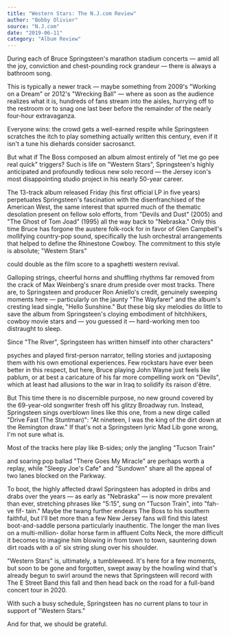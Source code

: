 ```yaml
---
title: "Western Stars: The N.J.com Review"
author: "Bobby Olivier"
source: "N.J.com"
date: "2019-06-11"
category: "Album Review"
---
```


During each of Bruce Springsteen's marathon stadium concerts — amid all the joy, conviction and chest-pounding rock grandeur — there is always a bathroom song.

This is typically a newer track — maybe something from 2009's "Working on a Dream" or 2012's "Wrecking Ball" — where as soon as the audience realizes what it is, hundreds of fans stream into the aisles, hurrying off to the restroom or to snag one last beer before the remainder of the nearly four-hour extravaganza.

Everyone wins: the crowd gets a well-earned respite while Springsteen scratches the itch to play something actually written this century, even if it isn't a tune his diehards consider sacrosanct.

But what if The Boss composed an album almost entirely of "let me go pee real quick" triggers? Such is life on "Western Stars", Springsteen's highly anticipated and profoundly tedious new solo record — the Jersey icon's most disappointing studio project in his nearly 50-year career.

The 13-track album released Friday (his first official LP in five years) perpetuates Springsteen's fascination with the disenfranchised of the American West, the same interest that spurred much of the thematic desolation present on fellow solo efforts, from "Devils and Dust" (2005) and "The Ghost of Tom Joad" (1995) all the way back to "Nebraska." Only this time Bruce has forgone the austere folk-rock for in favor of Glen Campbell's mollifying country-pop sound, specifically the lush orchestral arrangements that helped to define the Rhinestone Cowboy. The commitment to this style is absolute; "Western Stars"

could double as the film score to a spaghetti western revival.

Galloping strings, cheerful horns and shuffling rhythms far removed from the crack of Max Weinberg's snare drum preside over most tracks. There are, to Springsteen and producer Ron Aniello's credit, genuinely sweeping moments here — particularly on the jaunty "The Wayfarer" and the album's cresting lead single, "Hello Sunshine." But these big sky melodies do little to save the album from Springsteen's cloying embodiment of hitchhikers, cowboy movie stars and — you guessed it — hard-working men too distraught to sleep.

Since "The River", Springsteen has written himself into other characters"

psyches and played first-person narrator, telling stories and juxtaposing them with his own emotional experiences. Few rockstars have ever been better in this respect, but here, Bruce playing John Wayne just feels like pablum, or at best a caricature of his far more compelling work on "Devils", which at least had allusions to the war in Iraq to solidify its raison d'être.

But This time there is no discernible purpose, no new ground covered by the 69-year-old songwriter fresh off his glitzy Broadway run. Instead, Springsteen sings overblown lines like this one, from a new dirge called "Drive Fast (The Stuntman)": "At nineteen, I was the king of the dirt down at the Remington draw." If that's not a Springsteen lyric Mad Lib gone wrong, I'm not sure what is.

Most of the tracks here play like B-sides; only the jangling "Tucson Train"

and soaring pop ballad "There Goes My Miracle" are perhaps worth a replay, while "Sleepy Joe's Cafe" and "Sundown" share all the appeal of two lanes blocked on the Parkway.

To boot, the highly affected drawl Springsteen has adopted in dribs and drabs over the years — as early as "Nebraska" — is now more prevalent than ever, stretching phrases like "5:15", sung on "Tucson Train", into "fah-ve fif- tain." Maybe the twang further endears The Boss to his southern faithful, but I'll bet more than a few New Jersey fans will find this latest boot-and-saddle persona particularly inauthentic. The longer the man lives on a multi-million- dollar horse farm in affluent Colts Neck, the more difficult it becomes to imagine him blowing in from town to town, sauntering down dirt roads with a ol' six string slung over his shoulder.

"Western Stars" is, ultimately, a tumbleweed. It's here for a few moments, but soon to be gone and forgotten, swept away by the howling wind that's already begun to swirl around the news that Springsteen will record with The E Street Band this fall and then head back on the road for a full-band concert tour in 2020.

With such a busy schedule, Springsteen has no current plans to tour in support of "Western Stars."

And for that, we should be grateful.
